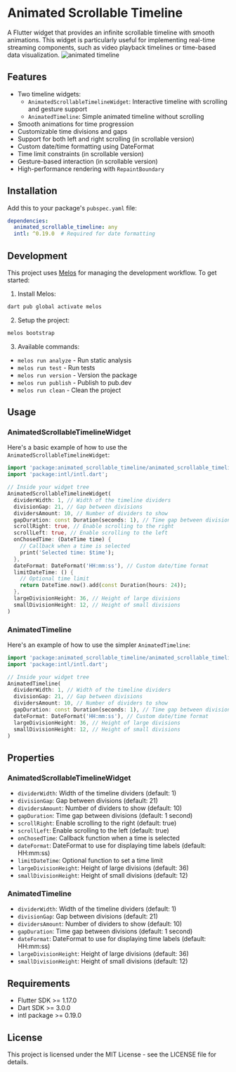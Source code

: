 <!--
This README describes the package. If you publish this package to pub.dev,
this README's contents appear on the landing page for your package.

For information about how to write a good package README, see the guide for
[writing package pages](https://dart.dev/guides/libraries/writing-package-pages).

For general information about developing packages, see the Dart guide for
[creating packages](https://dart.dev/guides/libraries/create-library-packages)
and the Flutter guide for
[developing packages and plugins](https://flutter.dev/developing-packages).
-->


# Animated Scrollable Timeline

A Flutter widget that provides an infinite scrollable timeline with smooth animations. This widget is particularly useful for implementing real-time streaming components, such as video playback timelines or time-based data visualization.
![animated timeline](https://github.com/user-attachments/assets/884cc7a5-89f0-4702-ac14-ac5a3c5e4547)

## Features

- Two timeline widgets:
  - `AnimatedScrollableTimelineWidget`: Interactive timeline with scrolling and gesture support
  - `AnimatedTimeline`: Simple animated timeline without scrolling
- Smooth animations for time progression
- Customizable time divisions and gaps
- Support for both left and right scrolling (in scrollable version)
- Custom date/time formatting using DateFormat
- Time limit constraints (in scrollable version)
- Gesture-based interaction (in scrollable version)
- High-performance rendering with `RepaintBoundary`

## Installation

Add this to your package's `pubspec.yaml` file:

```yaml
dependencies:
  animated_scrollable_timeline: any
  intl: ^0.19.0  # Required for date formatting
```

## Development

This project uses [Melos](https://melos.invertase.dev/) for managing the development workflow. To get started:

1. Install Melos:
```bash
dart pub global activate melos
```

2. Setup the project:
```bash
melos bootstrap
```

3. Available commands:
- `melos run analyze` - Run static analysis
- `melos run test` - Run tests
- `melos run version` - Version the package
- `melos run publish` - Publish to pub.dev
- `melos run clean` - Clean the project

## Usage

### AnimatedScrollableTimelineWidget

Here's a basic example of how to use the `AnimatedScrollableTimelineWidget`:

```dart
import 'package:animated_scrollable_timeline/animated_scrollable_timeline.dart';
import 'package:intl/intl.dart';

// Inside your widget tree
AnimatedScrollableTimelineWidget(
  dividerWidth: 1, // Width of the timeline dividers
  divisionGap: 21, // Gap between divisions
  dividersAmount: 10, // Number of dividers to show
  gapDuration: const Duration(seconds: 1), // Time gap between divisions
  scrollRight: true, // Enable scrolling to the right
  scrollLeft: true, // Enable scrolling to the left
  onChosedTime: (DateTime time) {
    // Callback when a time is selected
    print('Selected time: $time');
  },
  dateFormat: DateFormat('HH:mm:ss'), // Custom date/time format
  limitDateTime: () {
    // Optional time limit
    return DateTime.now().add(const Duration(hours: 24));
  },
  largeDivisionHeight: 36, // Height of large divisions
  smallDivisionHeight: 12, // Height of small divisions
)
```

### AnimatedTimeline

Here's an example of how to use the simpler `AnimatedTimeline`:

```dart
import 'package:animated_scrollable_timeline/animated_scrollable_timeline.dart';
import 'package:intl/intl.dart';

// Inside your widget tree
AnimatedTimeline(
  dividerWidth: 1, // Width of the timeline dividers
  divisionGap: 21, // Gap between divisions
  dividersAmount: 10, // Number of dividers to show
  gapDuration: const Duration(seconds: 1), // Time gap between divisions
  dateFormat: DateFormat('HH:mm:ss'), // Custom date/time format
  largeDivisionHeight: 36, // Height of large divisions
  smallDivisionHeight: 12, // Height of small divisions
)
```

## Properties

### AnimatedScrollableTimelineWidget

- `dividerWidth`: Width of the timeline dividers (default: 1)
- `divisionGap`: Gap between divisions (default: 21)
- `dividersAmount`: Number of dividers to show (default: 10)
- `gapDuration`: Time gap between divisions (default: 1 second)
- `scrollRight`: Enable scrolling to the right (default: true)
- `scrollLeft`: Enable scrolling to the left (default: true)
- `onChosedTime`: Callback function when a time is selected
- `dateFormat`: DateFormat to use for displaying time labels (default: HH:mm:ss)
- `limitDateTime`: Optional function to set a time limit
- `largeDivisionHeight`: Height of large divisions (default: 36)
- `smallDivisionHeight`: Height of small divisions (default: 12)

### AnimatedTimeline

- `dividerWidth`: Width of the timeline dividers (default: 1)
- `divisionGap`: Gap between divisions (default: 21)
- `dividersAmount`: Number of dividers to show (default: 10)
- `gapDuration`: Time gap between divisions (default: 1 second)
- `dateFormat`: DateFormat to use for displaying time labels (default: HH:mm:ss)
- `largeDivisionHeight`: Height of large divisions (default: 36)
- `smallDivisionHeight`: Height of small divisions (default: 12)

## Requirements

- Flutter SDK >= 1.17.0
- Dart SDK >= 3.0.0
- intl package >= 0.19.0

## License

This project is licensed under the MIT License - see the LICENSE file for details.
